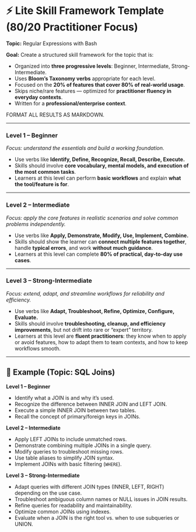 # ⚡ Lite Skill Framework Template (80/20 Practitioner Focus)

**Topic:** Regular Expressions with Bash

**Goal:** Create a structured skill framework for the topic that is:

* Organized into **three progressive levels**: Beginner, Intermediate, Strong-Intermediate.
* Uses **Bloom’s Taxonomy verbs** appropriate for each level.
* Focused on the **20% of features that cover 80% of real-world usage**.
* Skips niche/rare features — optimized for **practitioner fluency in everyday contexts**.
* Written for a **professional/enterprise context**.

FORMAT ALL RESULTS AS MARKDOWN.

---

### Level 1 – Beginner

*Focus: understand the essentials and build a working foundation.*

* Use verbs like **Identify, Define, Recognize, Recall, Describe, Execute.**
* Skills should involve **core vocabulary, mental models, and execution of the most common tasks**.
* Learners at this level can perform **basic workflows** and explain **what the tool/feature is for**.

---

### Level 2 – Intermediate

*Focus: apply the core features in realistic scenarios and solve common problems independently.*

* Use verbs like **Apply, Demonstrate, Modify, Use, Implement, Combine.**
* Skills should show the learner can **connect multiple features together**, handle **typical errors**, and work **without much guidance**.
* Learners at this level can complete **80% of practical, day-to-day use cases**.

---

### Level 3 – Strong-Intermediate

*Focus: extend, adapt, and streamline workflows for reliability and efficiency.*

* Use verbs like **Adapt, Troubleshoot, Refine, Optimize, Configure, Evaluate.**
* Skills should involve **troubleshooting, cleanup, and efficiency improvements**, but not drift into rare or “expert” territory.
* Learners at this level are **fluent practitioners**: they know when to apply or avoid features, how to adapt them to team contexts, and how to keep workflows smooth.

---

## 📌 Example (Topic: SQL Joins)

**Level 1 – Beginner**

* Identify what a JOIN is and why it’s used.
* Recognize the difference between INNER JOIN and LEFT JOIN.
* Execute a simple INNER JOIN between two tables.
* Recall the concept of primary/foreign keys in JOINs.

**Level 2 – Intermediate**

* Apply LEFT JOINs to include unmatched rows.
* Demonstrate combining multiple JOINs in a single query.
* Modify queries to troubleshoot missing rows.
* Use table aliases to simplify JOIN syntax.
* Implement JOINs with basic filtering (`WHERE`).

**Level 3 – Strong-Intermediate**

* Adapt queries with different JOIN types (INNER, LEFT, RIGHT) depending on the use case.
* Troubleshoot ambiguous column names or NULL issues in JOIN results.
* Refine queries for readability and maintainability.
* Optimize common JOINs using indexes.
* Evaluate when a JOIN is the right tool vs. when to use subqueries or UNION.
